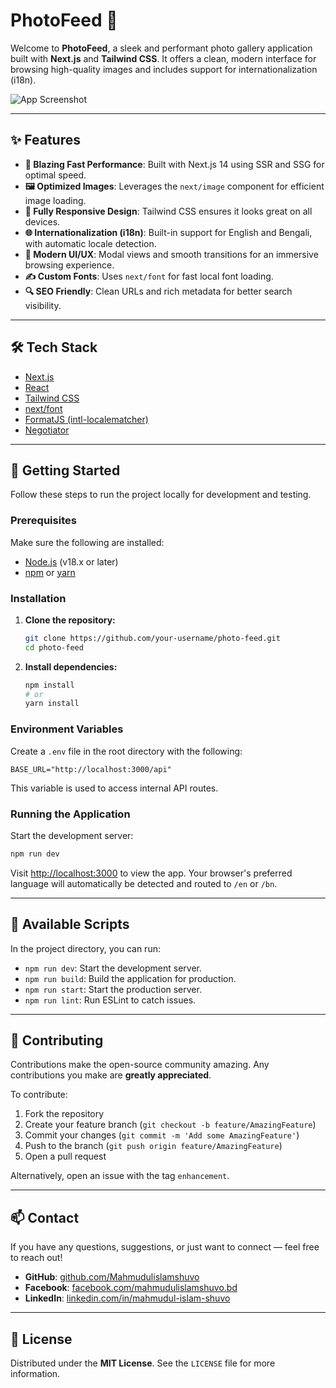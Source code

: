 # PhotoFeed 📸

Welcome to **PhotoFeed**, a sleek and performant photo gallery application built with **Next.js** and **Tailwind CSS**. It offers a clean, modern interface for browsing high-quality images and includes support for internationalization (i18n).

![App Screenshot](./public/screenshot.png) <!-- Replace with an actual screenshot -->

---

## ✨ Features

- **🚀 Blazing Fast Performance**: Built with Next.js 14 using SSR and SSG for optimal speed.
- **🖼️ Optimized Images**: Leverages the `next/image` component for efficient image loading.
- **📱 Fully Responsive Design**: Tailwind CSS ensures it looks great on all devices.
- **🌐 Internationalization (i18n)**: Built-in support for English and Bengali, with automatic locale detection.
- **🎨 Modern UI/UX**: Modal views and smooth transitions for an immersive browsing experience.
- **✍️ Custom Fonts**: Uses `next/font` for fast local font loading.
- **🔍 SEO Friendly**: Clean URLs and rich metadata for better search visibility.

---

## 🛠️ Tech Stack

- [Next.js](https://nextjs.org/)
- [React](https://reactjs.org/)
- [Tailwind CSS](https://tailwindcss.com/)
- [next/font](https://nextjs.org/docs/basic-features/font-optimization)
- [FormatJS (intl-localematcher)](https://formatjs.io/)
- [Negotiator](https://github.com/jshttp/negotiator)

---

## 🚀 Getting Started

Follow these steps to run the project locally for development and testing.

### Prerequisites

Make sure the following are installed:

- [Node.js](https://nodejs.org/en/) (v18.x or later)
- [npm](https://www.npmjs.com/) or [yarn](https://yarnpkg.com/)

### Installation

1. **Clone the repository:**

   ```bash
   git clone https://github.com/your-username/photo-feed.git
   cd photo-feed
   ```

2. **Install dependencies:**

   ```bash
   npm install
   # or
   yarn install
   ```

### Environment Variables

Create a `.env` file in the root directory with the following:

```env
BASE_URL="http://localhost:3000/api"
```

This variable is used to access internal API routes.

### Running the Application

Start the development server:

```bash
npm run dev
```

Visit [http://localhost:3000](http://localhost:3000) to view the app. Your browser's preferred language will automatically be detected and routed to `/en` or `/bn`.

---

## 📜 Available Scripts

In the project directory, you can run:

- `npm run dev`: Start the development server.
- `npm run build`: Build the application for production.
- `npm run start`: Start the production server.
- `npm run lint`: Run ESLint to catch issues.

---

## 🤝 Contributing

Contributions make the open-source community amazing. Any contributions you make are **greatly appreciated**.

To contribute:

1. Fork the repository
2. Create your feature branch (`git checkout -b feature/AmazingFeature`)
3. Commit your changes (`git commit -m 'Add some AmazingFeature'`)
4. Push to the branch (`git push origin feature/AmazingFeature`)
5. Open a pull request

Alternatively, open an issue with the tag `enhancement`.

---

## 📫 Contact

If you have any questions, suggestions, or just want to connect — feel free to reach out!

- **GitHub**: [github.com/Mahmudulislamshuvo](https://github.com/Mahmudulislamshuvo)
- **Facebook**: [facebook.com/mahmudulislamshuvo.bd](https://www.facebook.com/mahmudulislamshuvo.bd/)
- **LinkedIn**: [linkedin.com/in/mahmudul-islam-shuvo](https://www.linkedin.com/in/mahmudul-islam-shuvo/)

---

## 📄 License

Distributed under the **MIT License**. See the `LICENSE` file for more information.
